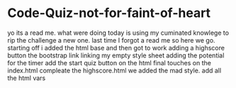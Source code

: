 # Code-Quiz-not-for-faint-of-heart
yo its a read me. what were doing today is using my cuminated knowlege to rip the challenge a new one. last time I forgot a read me so here we go.
starting off i added the html base and then got to work adding a highscore button the bootstrap link linking my empty style sheet adding the potential for the timer 
add the start quiz button on the html
final touches on the index.html
compleate the highscore.html
we added the mad style. 
add all the html vars
